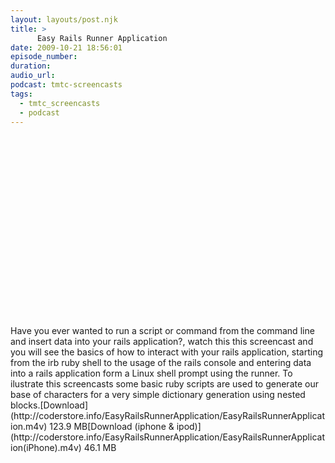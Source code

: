 ```yaml
---
layout: layouts/post.njk
title: >
      Easy Rails Runner Application
date: 2009-10-21 18:56:01
episode_number: 
duration: 
audio_url: 
podcast: tmtc-screencasts
tags: 
  - tmtc_screencasts
  - podcast
---
```


<object width="540" height="304"><param name="allowfullscreen" value="true">
<param name="allowscriptaccess" value="always">
<param name="movie" value="http://vimeo.com/moogaloop.swf?clip_id=7186961&amp;server=vimeo.com&amp;show_title=0&amp;show_byline=0&amp;show_portrait=0&amp;color=00ADEF&amp;fullscreen=1">
<embed src="http://vimeo.com/moogaloop.swf?clip_id=7186961&amp;server=vimeo.com&amp;show_title=0&amp;show_byline=0&amp;show_portrait=0&amp;color=00ADEF&amp;fullscreen=1" type="application/x-shockwave-flash" allowfullscreen="true" allowscriptaccess="always" width="540" height="304"></embed></object>Have you ever wanted to run a script or command from the command line and insert data into your rails application?, watch this this screencast and you will see the basics of how to interact with your rails application, starting from the irb ruby shell to the usage of the rails console and entering data into a rails application form a Linux shell prompt using the runner. To ilustrate this screencasts some basic ruby scripts are used to generate our base of characters for a very simple dictionary generation using nested blocks.[Download](http://coderstore.info/EasyRailsRunnerApplication/EasyRailsRunnerApplication.m4v) 123.9 MB[Download (iphone & ipod)](http://coderstore.info/EasyRailsRunnerApplication/EasyRailsRunnerApplication(iPhone).m4v) 46.1 MB
